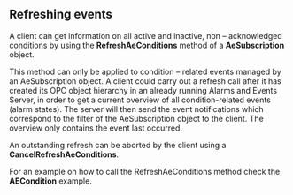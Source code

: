 ## **Refreshing events**

A client can get information on all active and inactive, non – acknowledged conditions by using the **RefreshAeConditions** method of a **AeSubscription** object.

This method can only be applied to condition – related events managed by an AeSubscription object. A client could carry out a refresh call after it has created its OPC object hierarchy in an already running Alarms and Events Server, in order to get a current overview of all condition-related events (alarm states). The server will then send the event notifications which correspond to the filter of the AeSubscription object to the client. The overview only contains the event last occurred.

An outstanding refresh can be aborted by the client using a **CancelRefreshAeConditions**.

For an example on how to call the RefreshAeConditions method check the **AECondition** example.